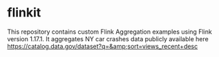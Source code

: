 # flinkit
This repository contains custom Flink Aggregation examples using Flink version 1.17.1. It aggregates NY car crashes data publicly available here https://catalog.data.gov/dataset?q=&amp;sort=views_recent+desc
